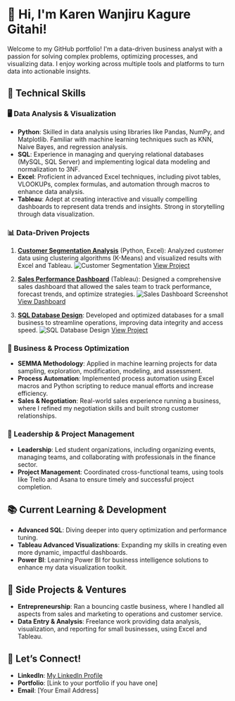 # 👋 Hi, I'm Karen Wanjiru Kagure Gitahi!

Welcome to my GitHub portfolio! I'm a data-driven business analyst with a passion for solving complex problems, optimizing processes, and visualizing data. I enjoy working across multiple tools and platforms to turn data into actionable insights.

## 🔧 Technical Skills

### 🖥️ Data Analysis & Visualization
- **Python**: Skilled in data analysis using libraries like Pandas, NumPy, and Matplotlib. Familiar with machine learning techniques such as KNN, Naive Bayes, and regression analysis.
- **SQL**: Experience in managing and querying relational databases (MySQL, SQL Server) and implementing logical data modeling and normalization to 3NF.
- **Excel**: Proficient in advanced Excel techniques, including pivot tables, VLOOKUPs, complex formulas, and automation through macros to enhance data analysis.
- **Tableau**: Adept at creating interactive and visually compelling dashboards to represent data trends and insights. Strong in storytelling through data visualization.

### 📊 Data-Driven Projects

1. **[Customer Segmentation Analysis](#)** (Python, Excel):
   Analyzed customer data using clustering algorithms (K-Means) and visualized results with Excel and Tableau.
   ![Customer Segmentation](./images/customer-segmentation.png)
   [View Project](link-to-project)

2. **[Sales Performance Dashboard](#)** (Tableau): 
   Designed a comprehensive sales dashboard that allowed the sales team to track performance, forecast trends, and optimize strategies.
   ![Sales Dashboard Screenshot](./images/sales-dashboard.png)
   [View Dashboard](link-to-dashboard)

3. **[SQL Database Design](#)**:
   Developed and optimized databases for a small business to streamline operations, improving data integrity and access speed.
   ![SQL Database Design]([./images/sql-database-design.png](https://www.google.com/url?sa=i&url=https%3A%2F%2Fwww.dbdesigner.net%2Ffeatures%2F&psig=AOvVaw3DKt1pnmLFbvmPywjben_Y&ust=1727818383357000&source=images&cd=vfe&opi=89978449&ved=0CBMQjRxqFwoTCJD8-KDP64gDFQAAAAAdAAAAABAE))
   [View Project](link-to-database-project)

### 💼 Business & Process Optimization
- **SEMMA Methodology**: Applied in machine learning projects for data sampling, exploration, modification, modeling, and assessment.
- **Process Automation**: Implemented process automation using Excel macros and Python scripting to reduce manual efforts and increase efficiency.
- **Sales & Negotiation**: Real-world sales experience running a business, where I refined my negotiation skills and built strong customer relationships.

### 🤝 Leadership & Project Management
- **Leadership**: Led student organizations, including organizing events, managing teams, and collaborating with professionals in the finance sector.
- **Project Management**: Coordinated cross-functional teams, using tools like Trello and Asana to ensure timely and successful project completion.

## 📚 Current Learning & Development
- **Advanced SQL**: Diving deeper into query optimization and performance tuning.
- **Tableau Advanced Visualizations**: Expanding my skills in creating even more dynamic, impactful dashboards.
- **Power BI**: Learning Power BI for business intelligence solutions to enhance my data visualization toolkit.

## 🌱 Side Projects & Ventures
- **Entrepreneurship**: Ran a bouncing castle business, where I handled all aspects from sales and marketing to operations and customer service.
- **Data Entry & Analysis**: Freelance work providing data analysis, visualization, and reporting for small businesses, using Excel and Tableau.

## 🚀 Let’s Connect!
- **LinkedIn**: [My LinkedIn Profile]([https://linkedin.com](https://www.linkedin.com/in/karen-wanjiru-kagure-gitahi-0843a172/))
- **Portfolio**: [Link to your portfolio if you have one]
- **Email**: [Your Email Address]

